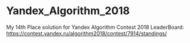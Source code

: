 # Yandex_Algorithm_2018
My 14th Place solution for Yandex Algorithm Contest 2018
LeaderBoard: https://contest.yandex.ru/algorithm2018/contest/7914/standings/
